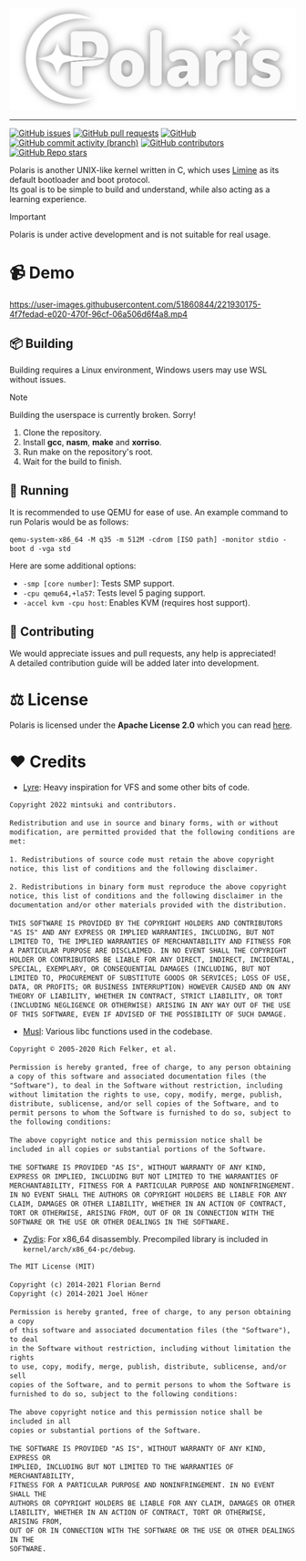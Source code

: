 <img width="1400" src=".github/polaris_logo.png">

---

[![GitHub issues](https://img.shields.io/github/issues/nsg650/polaris?label=Issues&style=flat-square)](https://github.com/NSG650/Polaris/issues)
[![GitHub pull requests](https://img.shields.io/github/issues-pr/nsg650/polaris?label=Pull%20Requests&style=flat-square)](https://github.com/NSG650/Polaris/pulls)
[![GitHub](https://img.shields.io/github/license/nsg650/polaris?label=License&style=flat-square)](https://github.com/NSG650/Polaris/blob/master/LICENSE)
[![GitHub commit activity (branch)](https://img.shields.io/github/commit-activity/m/nsg650/polaris/master?label=Commit%20Activity&style=flat-square)](https://github.com/NSG650/Polaris/graphs/commit-activity)
[![GitHub contributors](https://img.shields.io/github/contributors/nsg650/polaris?style=flat-square&label=Contributors)](https://github.com/NSG650/Polaris/graphs/contributors)
[![GitHub Repo stars](https://img.shields.io/github/stars/nsg650/polaris?label=Stargazers&style=flat-square)](https://github.com/NSG650/Polaris/stargazers)

Polaris is another UNIX-like kernel written in C, which uses [Limine](https://github.com/limine-bootloader/limine) as its default bootloader and boot protocol.  
Its goal is to be simple to build and understand, while also acting as a learning experience.

> [!IMPORTANT]  
> Polaris is under active development and is not suitable for real usage.

# :video_camera: Demo
https://user-images.githubusercontent.com/51860844/221930175-4f7fedad-e020-470f-96cf-06a506d6f4a8.mp4

## :package: Building

Building requires a Linux environment, Windows users may use WSL without issues.

> [!NOTE]  
> Building the userspace is currently broken. Sorry!

1. Clone the repository.
2. Install **gcc**, **nasm**, **make** and **xorriso**.
3. Run make on the repository's root.
4. Wait for the build to finish.

## :running: Running

It is recommended to use QEMU for ease of use. An example command to run Polaris would be as follows:

```
qemu-system-x86_64 -M q35 -m 512M -cdrom [ISO path] -monitor stdio -boot d -vga std
```

Here are some additional options:

- `-smp [core number]`: Tests SMP support.
- `-cpu qemu64,+la57`: Tests level 5 paging support.
- `-accel kvm -cpu host`: Enables KVM (requires host support).

## :handshake: Contributing

We would appreciate issues and pull requests, any help is appreciated!  
A detailed contribution guide will be added later into development.

# :balance_scale: License
Polaris is licensed under the **Apache License 2.0** which you can read [here](LICENSE).

# :heart: Credits
- [Lyre](https://github.com/lyre-os/lyre): Heavy inspiration for VFS and some other bits of code.
```
Copyright 2022 mintsuki and contributors.

Redistribution and use in source and binary forms, with or without modification, are permitted provided that the following conditions are met:

1. Redistributions of source code must retain the above copyright notice, this list of conditions and the following disclaimer.

2. Redistributions in binary form must reproduce the above copyright notice, this list of conditions and the following disclaimer in the documentation and/or other materials provided with the distribution.

THIS SOFTWARE IS PROVIDED BY THE COPYRIGHT HOLDERS AND CONTRIBUTORS "AS IS" AND ANY EXPRESS OR IMPLIED WARRANTIES, INCLUDING, BUT NOT LIMITED TO, THE IMPLIED WARRANTIES OF MERCHANTABILITY AND FITNESS FOR A PARTICULAR PURPOSE ARE DISCLAIMED. IN NO EVENT SHALL THE COPYRIGHT HOLDER OR CONTRIBUTORS BE LIABLE FOR ANY DIRECT, INDIRECT, INCIDENTAL, SPECIAL, EXEMPLARY, OR CONSEQUENTIAL DAMAGES (INCLUDING, BUT NOT LIMITED TO, PROCUREMENT OF SUBSTITUTE GOODS OR SERVICES; LOSS OF USE, DATA, OR PROFITS; OR BUSINESS INTERRUPTION) HOWEVER CAUSED AND ON ANY THEORY OF LIABILITY, WHETHER IN CONTRACT, STRICT LIABILITY, OR TORT (INCLUDING NEGLIGENCE OR OTHERWISE) ARISING IN ANY WAY OUT OF THE USE OF THIS SOFTWARE, EVEN IF ADVISED OF THE POSSIBILITY OF SUCH DAMAGE.
```
- [Musl](https://musl.libc.org): Various libc functions used in the codebase.
```
Copyright © 2005-2020 Rich Felker, et al.

Permission is hereby granted, free of charge, to any person obtaining
a copy of this software and associated documentation files (the
"Software"), to deal in the Software without restriction, including
without limitation the rights to use, copy, modify, merge, publish,
distribute, sublicense, and/or sell copies of the Software, and to
permit persons to whom the Software is furnished to do so, subject to
the following conditions:

The above copyright notice and this permission notice shall be
included in all copies or substantial portions of the Software.

THE SOFTWARE IS PROVIDED "AS IS", WITHOUT WARRANTY OF ANY KIND,
EXPRESS OR IMPLIED, INCLUDING BUT NOT LIMITED TO THE WARRANTIES OF
MERCHANTABILITY, FITNESS FOR A PARTICULAR PURPOSE AND NONINFRINGEMENT.
IN NO EVENT SHALL THE AUTHORS OR COPYRIGHT HOLDERS BE LIABLE FOR ANY
CLAIM, DAMAGES OR OTHER LIABILITY, WHETHER IN AN ACTION OF CONTRACT,
TORT OR OTHERWISE, ARISING FROM, OUT OF OR IN CONNECTION WITH THE
SOFTWARE OR THE USE OR OTHER DEALINGS IN THE SOFTWARE.
```
- [Zydis](https://github.com/zyantific/zydis): For x86_64 disassembly. Precompiled library is included in `kernel/arch/x86_64-pc/debug`.
```
The MIT License (MIT)

Copyright (c) 2014-2021 Florian Bernd
Copyright (c) 2014-2021 Joel Höner

Permission is hereby granted, free of charge, to any person obtaining a copy
of this software and associated documentation files (the "Software"), to deal
in the Software without restriction, including without limitation the rights
to use, copy, modify, merge, publish, distribute, sublicense, and/or sell
copies of the Software, and to permit persons to whom the Software is
furnished to do so, subject to the following conditions:

The above copyright notice and this permission notice shall be included in all
copies or substantial portions of the Software.

THE SOFTWARE IS PROVIDED "AS IS", WITHOUT WARRANTY OF ANY KIND, EXPRESS OR
IMPLIED, INCLUDING BUT NOT LIMITED TO THE WARRANTIES OF MERCHANTABILITY,
FITNESS FOR A PARTICULAR PURPOSE AND NONINFRINGEMENT. IN NO EVENT SHALL THE
AUTHORS OR COPYRIGHT HOLDERS BE LIABLE FOR ANY CLAIM, DAMAGES OR OTHER
LIABILITY, WHETHER IN AN ACTION OF CONTRACT, TORT OR OTHERWISE, ARISING FROM,
OUT OF OR IN CONNECTION WITH THE SOFTWARE OR THE USE OR OTHER DEALINGS IN THE
SOFTWARE.
```
